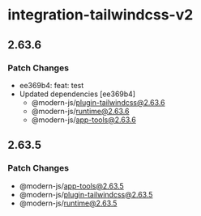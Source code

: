 # integration-tailwindcss-v2

## 2.63.6

### Patch Changes

- ee369b4: feat: test
- Updated dependencies [ee369b4]
  - @modern-js/plugin-tailwindcss@2.63.6
  - @modern-js/runtime@2.63.6
  - @modern-js/app-tools@2.63.6

## 2.63.5

### Patch Changes

- @modern-js/app-tools@2.63.5
- @modern-js/plugin-tailwindcss@2.63.5
- @modern-js/runtime@2.63.5
